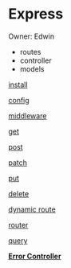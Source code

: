 # Express

Owner: Edwin

- routes
- controller
- models

[install](Express%209b052ae6cf054be786387122185cb0ab/install%205de097502a44498cbb58202fa8cadacb.md)

[config](Express%209b052ae6cf054be786387122185cb0ab/config%20e837f8a7429243cbaee6504f977a8111.md)

[middleware](Express%209b052ae6cf054be786387122185cb0ab/middleware%20b04e2bf51ae54a73b6b15622c820855c.md)

[get](Express%209b052ae6cf054be786387122185cb0ab/get%20e4da83da7c9e46e98b248d50de289471.md)

[post](Express%209b052ae6cf054be786387122185cb0ab/post%20aa06308093034bcf9cc3f3a86f0334ef.md)

[patch](Express%209b052ae6cf054be786387122185cb0ab/patch%2074ce5cbbdceb45a78bcd1829a99e2f55.md)

[put](Express%209b052ae6cf054be786387122185cb0ab/put%20f11202d470ad49b9bcd7cef546701a53.md)

[delete](Express%209b052ae6cf054be786387122185cb0ab/delete%20a2771503a19c4dd99d7cfcdb7e09cddc.md)

[dynamic route](Express%209b052ae6cf054be786387122185cb0ab/dynamic%20route%2035ddf3a02f644856a472e76db870eaa5.md)

[router](Express%209b052ae6cf054be786387122185cb0ab/router%208b028ac27e694fc1b851361a75a1e52a.md)

[query](Express%209b052ae6cf054be786387122185cb0ab/query%207b8f48e1c4f64e3bb0cc67b1c3282f88.md)

[**Error Controller**](Express%209b052ae6cf054be786387122185cb0ab/Error%20Controller%20f27e70fe5f7642228703111b143aaf63.md)